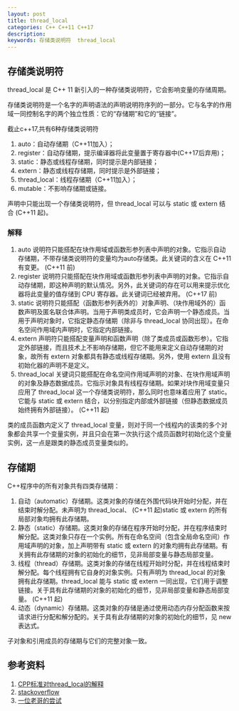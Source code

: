 ```yaml
---
layout: post
title: thread_local
categories: C++ C++11 C++17
description: 
keywords: 存储类说明符  thread_local
---
```


## 存储类说明符

thread_local 是 C++ 11 新引入的一种存储类说明符，它会影响变量的存储周期。

存储类说明符是一个名字的声明语法的声明说明符序列的一部分。它与名字的作用域一同控制名字的两个独立性质：它的“存储期”和它的“链接”。

截止c++17,共有6种存储类说明符
1. auto：自动存储期（C++11加入）；
1. register：自动存储期，提示编译器将此变量置于寄存器中(C++17后弃用)；
1. static：静态或线程存储期，同时提示是内部链接；
1. extern：静态或线程存储期，同时提示是外部链接；
1. thread_local：线程存储期（C++11加入）；
1. mutable：不影响存储期或链接。

声明中只能出现一个存储类说明符，但 thread_local 可以与 static 或 extern 结合 (C++11 起)。
### 解释

1. auto 说明符只能搭配在块作用域或函数形参列表中声明的对象。它指示自动存储期，不带存储类说明符的变量均为auto存储类。此关键词的含义在 C++11 有变更。
(C++11 前)
1. register 说明符只能搭配在块作用域或函数形参列表中声明的对象。它指示自动存储期，即这种声明的默认情况。另外，此关键词的存在可以用来提示优化器将此变量的值存储到 CPU 寄存器。此关键词已经被弃用。
(C++17 前)
1. static 说明符只能搭配（函数形参列表外的）对象声明、（块作用域外的）函数声明及匿名联合体声明。当用于声明类成员时，它会声明一个静态成员。当用于声明对象时，它指定静态存储期（除非与 thread_local 协同出现）。在命名空间作用域内声明时，它指定内部链接。
1. extern 声明符只能搭配变量声明和函数声明（除了类成员或函数形参）。它指定外部链接，而且技术上不影响存储期，但它不能用来定义自动存储期的对象，故所有 extern 对象都具有静态或线程存储期。另外，使用 extern 且没有初始化器的声明不是定义。
1. thread_local 关键词只能搭配在命名空间作用域声明的对象、在块作用域声明的对象及静态数据成员。它指示对象具有线程存储期。如果对块作用域变量只应用了 thread_local 这一个存储类说明符，那么同时也意味着应用了 static。它能与 static 或 extern 结合，以分别指定内部或外部链接（但静态数据成员始终拥有外部链接）。
(C++11 起)


类的成员函数内定义了 thread_local 变量，则对于同一个线程内的该类的多个对象都会共享一个变量实例，并且只会在第一次执行这个成员函数时初始化这个变量实例，这一点是跟类的静态成员变量类似的。


## 存储期
C++程序中的所有对象共有四类存储期：

1. 自动（automatic）存储期。这类对象的存储在外围代码块开始时分配，并在结束时解分配。未声明为 thread_local、 (C++11 起)static 或 extern 的所有局部对象均拥有此存储期。
1. 静态（static）存储期。这类对象的存储在程序开始时分配，并在程序结束时解分配。这类对象只存在一个实例。所有在命名空间（包含全局命名空间）作用域声明的对象，加上声明带有 static 或 extern 的对象均拥有此存储期。有关拥有此存储期的对象的初始化的细节，见非局部变量与静态局部变量。
1. 线程（thread）存储期。这类对象的存储在线程开始时分配，并在线程结束时解分配。每个线程拥有它自身的对象实例。只有声明为 thread_local 的对象拥有此存储期。thread_local 能与 static 或 extern 一同出现，它们用于调整链接。关于具有此存储期的对象的初始化的细节，见非局部变量和静态局部变量。
(C++11 起)
1. 动态（dynamic）存储期。这类对象的存储是通过使用动态内存分配函数来按请求进行分配和解分配的。关于具有此存储期的对象的初始化的细节，见 new 表达式。

子对象和引用成员的存储期与它们的完整对象一致。

## 参考资料
1. [CPP标准对thread_local的解释](https://zh.cppreference.com/w/cpp/language/storage_duration)
1. [stackoverflow](https://stackoverflow.com/questions/21237905/how-do-i-generate-thread-safe-uniform-random-numbers)
1. [一位老哥的尝试](http://cifangyiquan.net/programming/thread_local/)